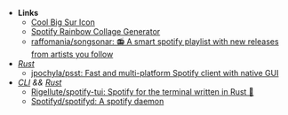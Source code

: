 - **Links**
	- [Cool Big Sur Icon](https://www.dropbox.com/s/fjdw5mva5v8lfox/Spotify.icns?dl=0)
	- [Spotify Rainbow Collage Generator](https://www.chartmymusic.com/spotify/rainbowcollage/)
	- [raffomania/songsonar: 📻 A smart spotify playlist with new releases from artists you follow](https://github.com/raffomania/songsonar)
- *[Rust](Rust.md)*
	- [jpochyla/psst: Fast and multi-platform Spotify client with native GUI](https://github.com/jpochyla/psst)
- *[CLI](CLI.md) && [Rust](Rust.md)*
	- [Rigellute/spotify-tui: Spotify for the terminal written in Rust 🚀](https://github.com/Rigellute/spotify-tui)
	- [Spotifyd/spotifyd: A spotify daemon](https://github.com/Spotifyd/spotifyd)
